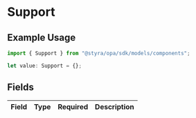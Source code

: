 # Support

## Example Usage

```typescript
import { Support } from "@styra/opa/sdk/models/components";

let value: Support = {};
```

## Fields

| Field       | Type        | Required    | Description |
| ----------- | ----------- | ----------- | ----------- |